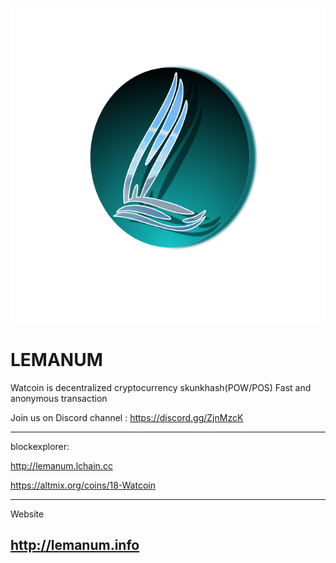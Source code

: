 ![Alt text](assets/logo.png)

LEMANUM
========
Watcoin is decentralized cryptocurrency skunkhash(POW/POS)
Fast and anonymous transaction




Join us on 
Discord channel : https://discord.gg/ZjnMzcK<br />

-----
blockexplorer:

http://lemanum.lchain.cc

https://altmix.org/coins/18-Watcoin



-----
Website<br />

http://lemanum.info
-----




